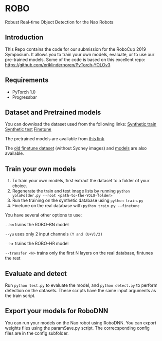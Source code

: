 # ROBO
Robust Real-time Object Detection for the Nao Robots

## Introduction
This Repo contains the code for our submission for the RoboCup 2019 Symposium. It allows you to train your own models, evaluate, or to use our pre-trained models. Some of the code is based on this excellent repo: https://github.com/eriklindernoren/PyTorch-YOLOv3

## Requirements

- PyTorch 1.0
- Progressbar

## Dataset and Pretrained models
You can download the dataset used from the following links: [Synthetic train](http://3dmr.iit.bme.hu/research/robocup/Datasets/ROBO_Train.zip) [Synthetic test](http://3dmr.iit.bme.hu/research/robocup/Datasets/ROBO_Test.zip) [Finetune](http://3dmr.iit.bme.hu/research/robocup/Datasets/ROBO_Finetune.zip)

The pretrained models are available from [this link](http://3dmr.iit.bme.hu/research/robocup/Datasets/checkpoints.zip).

The [old finetune dataset](http://3dmr.iit.bme.hu/research/robocup/Datasets/ROBO_Finetune_old.zip) (without Sydney images) and [models](http://3dmr.iit.bme.hu/research/robocup/Datasets/checkpoints_old.zip) are also available.

## Train your own models
1. To train your own models, first extract the dataset to a folder of your choice.
2. Regenerate the train and test image lists by running `python yoloFolder.py --root <path-to-the-YOLO-folder>`
3. Run the training on the synthetic database using `python train.py`
4. Finetune on the real database with `python train.py --finetune`

You have several other options to use:

`--bn` trains the ROBO-BN model

`--yu` uses only 2 input channels `(Y and (U+V)/2)`

`--hr` trains the ROBO-HR model

`--transfer <N>` trains only the first N layers on the real database, fintunes the rest

## Evaluate and detect
Run `python test.py` to evaluate the model, and `python detect.py` to perform detection on the datasets. These scripts have the same input arguments as the train script.

## Export your models for RoboDNN
You can run your models on the Nao robot using RoboDNN. You can export weights files using the paramSave.py script. The correcsponding config files are in the config subfolder.
